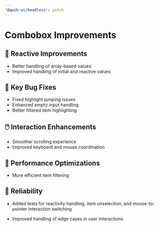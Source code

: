 ```yaml
---
'@qwik-ui/headless': patch
---
```


# Combobox Improvements

## 🔄 Reactive Improvements

- Better handling of array-based values
- Improved handling of initial and reactive values

## 🐛 Key Bug Fixes

- Fixed highlight jumping issues
- Enhanced empty input handling
- Better filtered item highlighting

## 🖱️ Interaction Enhancements

- Smoother scrolling experience
- Improved keyboard and mouse coordination

## 🚀 Performance Optimizations

- More efficient item filtering

## 🧪 Reliability

- Added tests for reactivity handling, item unselection, and mouse-to-pointer interaction switching

- Improved handling of edge cases in user interactions
